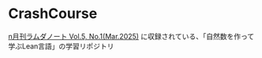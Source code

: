 # CrashCourse

[n月刊ラムダノート Vol.5, No.1(Mar.2025)](https://www.lambdanote.com/products/n-vol-5-no-1) に収録されている、「自然数を作って学ぶLean言語」の学習リポジトリ

